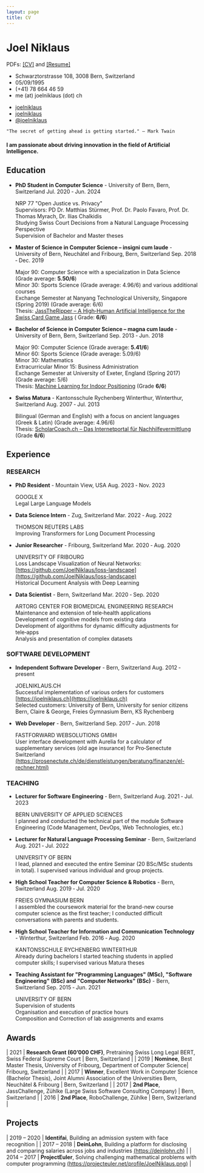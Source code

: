 ```yaml
---
layout: page
title: CV
---
```


Joel Niklaus
============

PDFs: [[CV]](http://joelniklaus.github.io/files/CV.pdf) and [[Resume]](http://joelniklaus.github.io/files/Resume.pdf)

<!-- The unordered list immediately after the h1 will be formatted on a single
line. It is intended to be used for contact details -->
- <i class="fa fa-address-card" aria-hidden="true"></i> Schwarztorstrasse 108, 3008 Bern, Switzerland
- <i class="fa fa-birthday-cake" aria-hidden="true"></i> 05/09/1995
- <i class="fa fa-phone" aria-hidden="true"></i> (+41) 78 664 46 59
- <i class="fa fa-envelope" aria-hidden="true"></i> me (at) joelniklaus (dot) ch
<!--- <i class="fa fa-home" aria-hidden="true"></i> [joelniklaus.ch](http://joelniklaus.ch)-->
- <i class="fa-brands fa-github" aria-hidden="true"></i> [joelniklaus](https://github.com/joelniklaus)
- <i class="fa-brands fa-linkedin-in" aria-hidden="true"></i> [joelniklaus](https://www.linkedin.com/in/joelniklaus)
- <i class="fa-brands fa-twitter" aria-hidden="true"></i> [@joelniklaus](https://twitter.com/joelniklaus)

```
"The secret of getting ahead is getting started." – Mark Twain
```
#### I am passionate about driving innovation in the field of Artificial Intelligence.

## Education

* **PhD Student in Computer Science** - University of Bern, Bern, Switzerland Jul. 2020 ‑ Jun. 2024

  NRP 77 "Open Justice vs. Privacy"<br>
  Supervisors: PD Dr. Matthias Stürmer, Prof. Dr. Paolo Favaro, Prof. Dr. Thomas Myrach, Dr. Ilias Chalkidis<br>
  Studying Swiss Court Decisions from a Natural Language Processing Perspective <br>
  Supervision of Bachelor and Master theses

* **Master of Science in Computer Science – insigni cum laude** - University of Bern, Neuchâtel and Fribourg, Bern, Switzerland Sep. 2018 ‑ Dec. 2019

  Major 90: Computer Science with a specialization in Data Science (Grade average: **5.50/6**)<br>
  Minor 30: Sports Science (Grade average: 4.96/6) and various additional courses<br>
  Exchange Semester at Nanyang Technological University, Singapore (Spring 2019) (Grade average: 6/6)<br>
  Thesis: [JassTheRipper – A High‑Human Artificial Intelligence for the Swiss Card Game Jass](/files/theses/Master_Thesis.pdf) (
  Grade: **6/6**)


* **Bachelor of Science in Computer Science – magna cum laude** - University of Bern, Bern, Switzerland Sep. 2013 ‑ Jun. 2018

  Major 90: Computer Science (Grade average: **5.41/6**)<br>
  Minor 60: Sports Science (Grade average: 5.09/6)<br>
  Minor 30: Mathematics<br>
  Extracurricular Minor 15: Business Administration<br>
  Exchange Semester at University of Exeter, England (Spring 2017) (Grade average: 5/6)<br>
  Thesis: [Machine Learning for Indoor Positioning](/files/theses/Bachelor_Thesis.pdf) (Grade **6/6**)

* **Swiss Matura** - Kantonsschule Rychenberg Winterthur, Winterthur, Switzerland Aug. 2007 ‑ Jul. 2013

  Bilingual (German and English) with a focus on ancient languages (Greek & Latin) (Grade average: 4.96/6)<br>
  Thesis: [ScholarCoach.ch – Das Internetportal für Nachhilfevermittlung](/files/theses/Matura_Thesis.pdf) (Grade **6/6**)

## Experience

### RESEARCH

* **PhD Resident** - Mountain View, USA Aug. 2023 ‑ Nov. 2023 <br>

  GOOGLE X <br>
  Legal Large Language Models

* **Data Science Intern** - Zug, Switzerland Mar. 2022 ‑ Aug. 2022 <br>

  THOMSON REUTERS LABS <br>
  Improving Transformers for Long Document Processing

* **Junior Researcher** - Fribourg, Switzerland Mar. 2020 ‑ Aug. 2020 <br>

  UNIVERSITY OF FRIBOURG<br>
  Loss Landscape Visualization of Neural Networks: [https://github.com/JoelNiklaus/loss-landscape](https://github.com/JoelNiklaus/loss-landscape)<br>
  Historical Document Analysis with Deep Learning

* **Data Scientist** - Bern, Switzerland Mar. 2020 ‑ Sep. 2020<br>

  ARTORG CENTER FOR BIOMEDICAL ENGINEERING RESEARCH<br>
  Maintenance and extension of tele‑health applications<br>
  Development of cognitive models from existing data<br>
  Development of algorithms for dynamic difficulty adjustments for tele‑apps<br>
  Analysis and presentation of complex datasets

### SOFTWARE DEVELOPMENT

* **Independent Software Developer** - Bern, Switzerland Aug. 2012 ‑ present <br>

  JOELNIKLAUS.CH<br>
  Successful implementation of various orders for customers [https://joelniklaus.ch](https://joelniklaus.ch)<br>
  Selected customers: University of Bern, University for senior citizens Bern, Claire & George, Freies Gymnasium Bern, KS Rychenberg

* **Web Developer** - Bern, Switzerland Sep. 2017 ‑ Jun. 2018 <br>

  FASTFORWARD WEBSOLUTIONS GMBH <br>
  User interface development with Aurelia for a calculator of supplementary services (old age insurance) for Pro‑Senectute Switzerland [(https://prosenectute.ch/de/dienstleistungen/beratung/finanzen/el-rechner.html)](https://prosenectute.ch/de/dienstleistungen/beratung/finanzen/el-rechner.html)

### TEACHING

* **Lecturer for Software Engineering** - Bern, Switzerland Aug. 2021 ‑ Jul. 2023 <br>

  BERN UNIVERSITY OF APPLIED SCIENCES <br>
  I planned and conducted the technical part of the module Software Engineering (Code Management, DevOps, Web Technologies, etc.)

* **Lecturer for Natural Language Processing Seminar** - Bern, Switzerland Aug. 2021 ‑ Jul. 2022<br>

  UNIVERSITY OF BERN<br>
  I lead, planned and executed the entire Seminar (20 BSc/MSc students in total). I supervised various individual and group projects.

* **High School Teacher for Computer Science & Robotics** - Bern, Switzerland Aug. 2019 ‑ Jul. 2020 <br>

  FREIES GYMNASIUM BERN<br>
  I assembled the coursework material for the brand-new course computer science as the first teacher; I conducted difficult conversations with parents and students.

* **High School Teacher for Information and Communication Technology** - Winterthur, Switzerland Feb. 2016 ‑ Aug. 2020 <br>

  KANTONSSCHULE RYCHENBERG WINTERTHUR<br>
  Already during bachelors I started teaching students in applied computer skills; I supervised various Matura theses

* **Teaching Assistant for "Programming Languages" (MSc), "Software Engineering" (BSc) and "Computer Networks" (BSc)** - Bern, Switzerland Sep. 2015 ‑ Jun. 2021 <br>

  UNIVERSITY OF BERN<br>
  Supervision of students<br>
  Organisation and execution of practice hours<br>
  Composition and Correction of lab assignments and exams<br>


## Awards

| 2021 | **Research Grant (60’000 CHF)**, Pretraining Swiss Long Legal BERT, Swiss Federal Supreme Court | Bern, Switzerland |
| 2019 | **Nominee**, Best Master Thesis, University of Fribourg, Department of Computer Science| Fribourg, Switzerland |
| 2017 | **Winner**, Excellent Work in Computer Science (Bachelor Thesis), Joint Alumni Association of the Universities Bern, Neuchâtel & Fribourg | Bern, Switzerland |
| 2017 | **2nd Place**, JassChallenge, Zühlke (Large Swiss Software Consulting Company) | Bern, Switzerland |
| 2016 | **2nd Place**, RoboChallenge, Zühlke | Bern, Switzerland |

## Projects

| 2019 – 2020 | **Identifai**, Building an admission system with face recognition |
| 2017 – 2018 | **DeinLohn**, Building a platform for disclosing and comparing salaries across jobs and industries [(https://deinlohn.ch)](https://deinlohn.ch) |
| 2014 – 2017 | **ProjectEuler**, Solving challenging mathematical problems with computer programming [(https://projecteuler.net/profile/JoelNiklaus.png)](https://projecteuler.net/profile/JoelNiklaus.png) |

